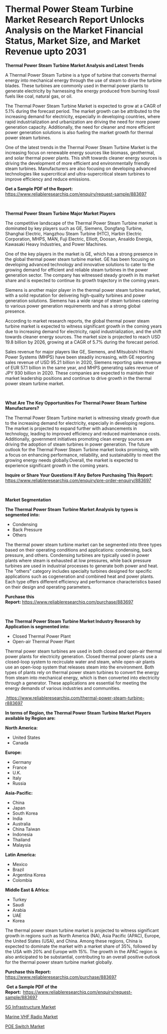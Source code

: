 <p><h1>Thermal Power Steam Turbine Market Research Report Unlocks Analysis on the Market Financial Status, Market Size, and Market Revenue upto 2031</h1></p><p><strong>Thermal Power Steam Turbine Market Analysis and Latest Trends</strong></p>
<p><p>A Thermal Power Steam Turbine is a type of turbine that converts thermal energy into mechanical energy through the use of steam to drive the turbine blades. These turbines are commonly used in thermal power plants to generate electricity by harnessing the energy produced from burning fossil fuels like coal, natural gas, or oil.</p><p>The Thermal Power Steam Turbine Market is expected to grow at a CAGR of 5.1% during the forecast period. The market growth can be attributed to the increasing demand for electricity, especially in developing countries, where rapid industrialization and urbanization are driving the need for more power generation capacity. Additionally, the need for cleaner and more efficient power generation solutions is also fueling the market growth for thermal power steam turbines.</p><p>One of the latest trends in the Thermal Power Steam Turbine Market is the increasing focus on renewable energy sources like biomass, geothermal, and solar thermal power plants. This shift towards cleaner energy sources is driving the development of more efficient and environmentally friendly steam turbines. Manufacturers are also focusing on developing advanced technologies like supercritical and ultra-supercritical steam turbines to improve efficiency and reduce emissions.</p></p>
<p><strong>Get a Sample PDF of the Report:&nbsp;</strong> <a href="https://www.reliableresearchiq.com/enquiry/request-sample/883697">https://www.reliableresearchiq.com/enquiry/request-sample/883697</a></p>
<p>&nbsp;</p>
<p><strong>Thermal Power Steam Turbine Major Market Players</strong></p>
<p><p>The competitive landscape of the Thermal Power Steam Turbine market is dominated by key players such as GE, Siemens, Dongfang Turbine, Shanghai Electric, Hangzhou Steam Turbine (HTC), Harbin Electric Corporation, MHPS, MAN, Fuji Electric, Elliott, Doosan, Ansaldo Energia, Kawasaki Heavy Industries, and Power Machines.</p><p>One of the key players in the market is GE, which has a strong presence in the global thermal power steam turbine market. GE has been focusing on developing advanced technology and innovative solutions to cater to the growing demand for efficient and reliable steam turbines in the power generation sector. The company has witnessed steady growth in its market share and is expected to continue its growth trajectory in the coming years.</p><p>Siemens is another major player in the thermal power steam turbine market, with a solid reputation for delivering high-quality turbines and power generation solutions. Siemens has a wide range of steam turbines catering to various power generation requirements and has a strong global presence.</p><p>According to market research reports, the global thermal power steam turbine market is expected to witness significant growth in the coming years due to increasing demand for electricity, rapid industrialization, and the shift towards cleaner energy sources. The market size is projected to reach USD 19.8 billion by 2026, growing at a CAGR of 5.7% during the forecast period.</p><p>Sales revenue for major players like GE, Siemens, and Mitsubishi Hitachi Power Systems (MHPS) have been steadily increasing, with GE reporting sales revenue of USD 95.21 billion in 2020, Siemens reporting sales revenue of EUR 57.1 billion in the same year, and MHPS generating sales revenue of JPY 930 billion in 2020. These companies are expected to maintain their market leadership positions and continue to drive growth in the thermal power steam turbine market.</p></p>
<p>&nbsp;</p>
<p><strong>What Are The Key Opportunities For Thermal Power Steam Turbine Manufacturers?</strong></p>
<p><p>The Thermal Power Steam Turbine market is witnessing steady growth due to the increasing demand for electricity, especially in developing regions. The market is projected to expand further with advancements in technology, leading to improved efficiency and reduced maintenance costs. Additionally, government initiatives promoting clean energy sources are driving the adoption of steam turbines in power generation. The future outlook for the Thermal Power Steam Turbine market looks promising, with a focus on enhancing performance, reliability, and sustainability to meet the growing energy needs globally.Overall, the market is expected to experience significant growth in the coming years.</p></p>
<p><strong>Inquire or Share Your Questions If Any Before Purchasing This Report:</strong> <a href="https://www.reliableresearchiq.com/enquiry/pre-order-enquiry/883697">https://www.reliableresearchiq.com/enquiry/pre-order-enquiry/883697</a></p>
<p>&nbsp;</p>
<p><strong>Market Segmentation</strong></p>
<p><strong>The Thermal Power Steam Turbine Market Analysis by types is segmented into:</strong></p>
<p><ul><li>Condensing</li><li>Back Pressure</li><li>Others</li></ul></p>
<p><p>The thermal power steam turbine market can be segmented into three types based on their operating conditions and applications: condensing, back pressure, and others. Condensing turbines are typically used in power plants where steam is exhausted at low pressures, while back pressure turbines are used in industrial processes to generate both power and heat. The "others" category includes specialty turbines designed for specific applications such as cogeneration and combined heat and power plants. Each type offers different efficiency and performance characteristics based on their design and operating parameters.</p></p>
<p><strong>Purchase this Report:&nbsp;</strong><a href="https://www.reliableresearchiq.com/purchase/883697">https://www.reliableresearchiq.com/purchase/883697</a></p>
<p>&nbsp;</p>
<p><strong>The Thermal Power Steam Turbine Market Industry Research by Application is segmented into:</strong></p>
<p><ul><li>Closed Thermal Power Plant</li><li>Open-air Thermal Power Plant</li></ul></p>
<p><p>Thermal power steam turbines are used in both closed and open-air thermal power plants for electricity generation. Closed thermal power plants use a closed-loop system to recirculate water and steam, while open-air plants use an open-loop system that releases steam into the environment. Both types of plants rely on thermal power steam turbines to convert the energy from steam into mechanical energy, which is then converted into electricity through a generator. These applications are essential for meeting the energy demands of various industries and communities.</p></p>
<p><a href="https://www.reliableresearchiq.com/thermal-power-steam-turbine-r883697">&nbsp;https://www.reliableresearchiq.com/thermal-power-steam-turbine-r883697</a></p>
<p><strong>In terms of Region, the Thermal Power Steam Turbine Market Players available by Region are:</strong></p>
<p>
    <p> <strong> North America: </strong>
        <ul>
            <li>United States</li>
            <li>Canada</li>
        </ul>
        </p> 
    <p> <strong> Europe: </strong>
        <ul>
            <li>Germany</li>
            <li>France</li>
            <li>U.K.</li>
            <li>Italy</li>
            <li>Russia</li>
        </ul>
        </p> 
    <p> <strong> Asia-Pacific: </strong>
        <ul>
            <li>China</li>
            <li>Japan</li>
            <li>South Korea</li>
            <li>India</li>
            <li>Australia</li>
            <li>China Taiwan</li>
            <li>Indonesia</li>
            <li>Thailand</li>
            <li>Malaysia</li>
        </ul>
        </p> 
    <p> <strong> Latin America: </strong>
        <ul>
            <li>Mexico</li>
            <li>Brazil</li>
            <li>Argentina Korea</li>
            <li>Colombia</li>
        </ul>
        </p> 
    <p> <strong> Middle East & Africa: </strong>
        <ul>
            <li>Turkey</li>
            <li>Saudi</li>
            <li>Arabia</li>
            <li>UAE</li>
            <li>Korea</li>
        </ul>
    </p>
    </p>
<p><p>The thermal power steam turbine market is projected to witness significant growth in regions such as North America (NA), Asia Pacific (APAC), Europe, the United States (USA), and China. Among these regions, China is expected to dominate the market with a market share of 35%, followed by the USA with 20% and Europe with 15%. The growth in the APAC region is also anticipated to be substantial, contributing to an overall positive outlook for the thermal power steam turbine market globally.</p></p>
<p><strong>Purchase this Report: </strong><a href="https://www.reliableresearchiq.com/purchase/883697">https://www.reliableresearchiq.com/purchase/883697</a></p>
<p>&nbsp;<strong>Get a Sample PDF of the Report:&nbsp;&nbsp;</strong><a href="https://www.reliableresearchiq.com/enquiry/request-sample/883697">https://www.reliableresearchiq.com/enquiry/request-sample/883697</a></p>
<p><strong></strong></p>
<p><p><a href="https://github.com/FassouRP/Market-Research-Report-List-5/blob/main/5g-infrastructure-market.md">5G Infrastructure Market</a></p><p><a href="https://github.com/rahu1506/Market-Research-Report-List-5/blob/main/marine-vhf-radio-market.md">Marine VHF Radio Market</a></p><p><a href="https://github.com/juniordelafrance/Market-Research-Report-List-4/blob/main/poe-switch-market.md">POE Switch Market</a></p></p>